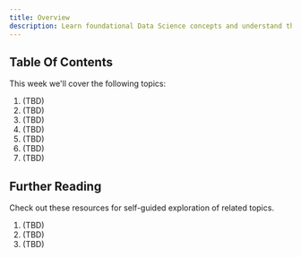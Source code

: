 ```yaml
---
title: Overview
description: Learn foundational Data Science concepts and understand the Data Science Lifecycle
---
```


## Table Of Contents

This week we'll cover the following topics:
1. (TBD)
1. (TBD)
1. (TBD)
1. (TBD)
1. (TBD)
1. (TBD)
1. (TBD)

## Further Reading

Check out these resources for self-guided exploration of related topics.
1. (TBD)
1. (TBD)
1. (TBD)
